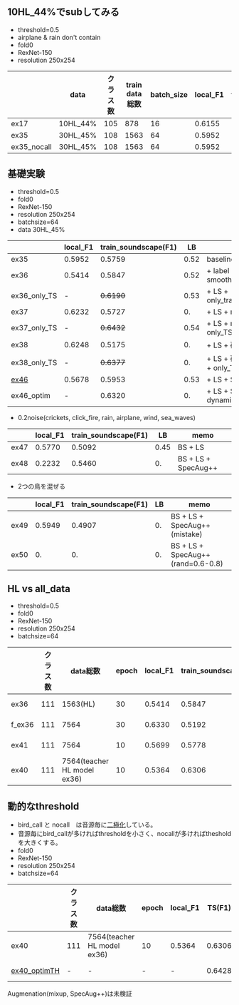 ## 10HL_44%でsubしてみる
+ threshold=0.5
+ airplane & rain don't contain
+ fold0
+ RexNet-150
+ resolution 250x254

||data|クラス数|train data総数|batch_size|local_F1|train_soundscape(F1)|LB|memo|
|---|---|---|---|---|---|---|---|---|
|ex17|10HL_44%|105|878|16|0.6155|0.5759|0.47
|ex35|30HL_45%|108|1563|64|0.5952|0.5339|0.52
|ex35_nocall|30HL_45%|108|1563|64|0.5952|0.6091|0.55

## 基礎実験
+ threshold=0.5
+ fold0
+ RexNet-150
+ resolution 250x254
+ batchsize=64
+ data 30HL_45%

||local_F1|train_soundscape(F1)|LB|memo|
|---|---|---|---|---|
|ex35|0.5952|0.5759|0.52|baseline
|ex36|0.5414|0.5847|0.52|+ label smoothing(alpha=0.1)=LS
|ex36_only_TS|-|~~0.6190~~|0.53|+ LS + only_train_soundscape_species
|ex37|0.6232|0.5727|0.|+ LS + mixup(alpha=0.1)
|ex37_only_TS|-|~~0.6432~~|0.54|+ LS + mixup(alpha=0.1) + only_TS
|ex38|0.6248|0.5175|0.|+ LS + 確率的mixup(alpha=0.1)
|ex38_only_TS|-|~~0.6377~~|0.|+ LS + 確率的mixup(alpha=0.1) + only_TS
|[ex46](https://www.kaggle.com/shinmurashinmura/bird2-ex46-train-rex150)|0.5678|0.5953|0.53|+ LS + SpecAug++
|ex46_optim|-|0.6320|0.|+ LS + SpecAug++ + dynamic_thresh

+ 0.2noise(crickets, click_fire, rain, airplane, wind, sea_waves)

||local_F1|train_soundscape(F1)|LB|memo|
|---|---|---|---|---|
|ex47|0.5770|0.5092|0.45|BS + LS
|ex48|0.2232|0.5460|0.|BS + LS + SpecAug++

+ 2つの鳥を混ぜる

||local_F1|train_soundscape(F1)|LB|memo|
|---|---|---|---|---|
|ex49|0.5949|0.4907|0.|BS + LS + SpecAug++(mistake)
|ex50|0.|0.|0.|BS + LS + SpecAug++(rand=0.6-0.8)

## HL vs all_data
+ threshold=0.5
+ fold0
+ RexNet-150
+ resolution 250x254
+ batchsize=64

||クラス数|data総数|epoch|local_F1|train_soundscape(F1)|LB|memo|
|---|---|---|---|---|---|---|---|
|ex36|111|1563(HL)|30|0.5414|0.5847|0.52|baseline + LS
|f_ex36|111|7564|30|0.6330|0.5192|0.45|baseline + LS
|ex41|111|7564|10|0.5699|0.5778|0.53|baseline + LS
|ex40|111|7564(teacher HL model ex36)|10|0.5364|0.6306|0.54|baseline + LS

## 動的なthreshold
+ bird_call と nocall　は音源毎に[二極化](https://www.kaggle.com/shinmurashinmura/train-soundscape-nocall-rate)している。
+ 音源毎にbird_callが多ければthresholdを小さく、nocallが多ければthesholdを大きくする。
+ fold0
+ RexNet-150
+ resolution 250x254
+ batchsize=64

||クラス数|data総数|epoch|local_F1|TS(F1)|LB|memo|
|---|---|---|---|---|---|---|---|
|ex40|111|7564(teacher HL model ex36)|10|0.5364|0.6306|0.54|baseline + LS
|[ex40_optimTH](https://www.kaggle.com/shinmurashinmura/bird2-ex40-adaptiveth-infer-rex150#prediction)|-|-|-|-|0.6428|0.56|baseline + LS

Augmenation(mixup, SpecAug++)は未検証
